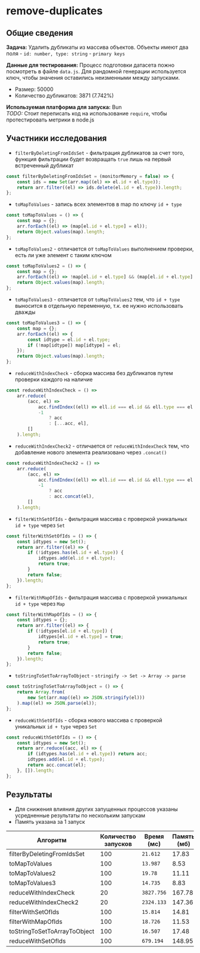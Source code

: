 # remove-duplicates

## Общие сведения

**Задача:** Удалить дубликаты из массива объектов. Объекты имеют два поля - `id: number, type: string` - `primary keys`

**Данные для тестирования:** Процесс подготовки датасета пожно посмотреть в файле `data.js`. Для рандомной генерации используется ключ, чтобы значения оставились неизменными между запусками.

- Размер: 50000
- Количество дубликатов: 3871 (7.742%)

**Используемая платформа для запуска:** Bun  
*TODO:* Стоит переписать код на использование `require`, чтобы протестировать метрики в node.js

## Участники исследования

- `filterByDeletingFromIdsSet` - фильтрация дубликатов за счет того, функция фильтрации будет возвращать `true` лишь на первый встреченный дубликат

```js
const filterByDeletingFromIdsSet = (monitorMemory = false) => {
    const ids = new Set(arr.map((el) => el.id + el.type));
    return arr.filter((el) => ids.delete(el.id + el.type)).length;
};
```

- `toMapToValues` - запись всех элементов в map по ключу `id + type`

```js
const toMapToValues = () => {
    const map = {};
    arr.forEach((el) => (map[el.id + el.type] = el));
    return Object.values(map).length;
};
```

- `toMapToValues2` - отличается от `toMapToValues` выполнением проверки, есть ли уже элемент с таким ключом

```js
const toMapToValues2 = () => {
    const map = {};
    arr.forEach((el) => !map[el.id + el.type] && (map[el.id + el.type] = el));
    return Object.values(map).length;
};
```

- `toMapToValues3` - отличается от `toMapToValues2` тем, что `id + type` выносится в отдельную переменную, т.к. ее нужно использовать дважды

```js
const toMapToValues3 = () => {
    const map = {};
    arr.forEach((el) => {
        const idtype = el.id + el.type;
        if (!map[idtype]) map[idtype] = el;
    });
    return Object.values(map).length;
};
```

- `reduceWithIndexCheck` - сборка массива без дубликатов путем проверки каждого на наличие

```js
const reduceWithIndexCheck = () =>
    arr.reduce(
        (acc, el) =>
            acc.findIndex((ell) => ell.id === el.id && ell.type === el.type) >
            -1
                ? acc
                : [...acc, el],
        []
    ).length;
```

- `reduceWithIndexCheck2` - отличается от `reduceWithIndexCheck` тем, что добавление нового элемента реализовано через `.concat()`

```js
const reduceWithIndexCheck2 = () =>
    arr.reduce(
        (acc, el) =>
            acc.findIndex((ell) => ell.id === el.id && ell.type === el.type) >
            -1
                ? acc
                : acc.concat(el),
        []
    ).length;
```

- `filterWithSetOfIds` - фильтрация массива с проверкой уникальных `id + type` через `Set`

```js
const filterWithSetOfIds = () => {
    const idtypes = new Set();
    return arr.filter((el) => {
        if (!idtypes.has(el.id + el.type)) {
            idtypes.add(el.id + el.type);
            return true;
        }
        return false;
    }).length;
};
```

- `filterWithMapOfIds` - фильтрация массива с проверкой уникальных `id + type` через `Map`

```js
const filterWithMapOfIds = () => {
    const idtypes = {};
    return arr.filter((el) => {
        if (!idtypes[el.id + el.type]) {
            idtypes[el.id + el.type] = true;
            return true;
        }
        return false;
    }).length;
};
```

- `toStringToSetToArrayToObject` - `stringify -> Set -> Array -> parse`

```js
const toStringToSetToArrayToObject = () => {
    return Array.from(
        new Set(arr.map((el) => JSON.stringify(el)))
    ).map((el) => JSON.parse(el));
};
```

- `reduceWithSetOfIds` - сборка нового массива с проверкой уникальных `id + type` через `Set`

```js
const reduceWithSetOfIds = () => {
    const idtypes = new Set();
    return arr.reduce((acc, el) => {
        if (idtypes.has(el.id + el.type)) return acc;
        idtypes.add(el.id + el.type);
        return acc.concat(el);
    }, []).length;
};
```

## Результаты

- Для снижения влияния других запущенных процессов указаны усредненные результаты по нескольким запускам
- Память указана за 1 запуск

| Алгоритм | Количество запусков | Время (мс) | Память (мб) |
|---|---|---|---|
| filterByDeletingFromIdsSet | 100 | `21.612` | 17.83 |
| toMapToValues | 100 | `13.987` | 8.53 |
| toMapToValues2 | 100 | `19.78` | 11.11 |
| toMapToValues3 | 100 | `14.735` | 8.83 |
| reduceWithIndexCheck | 20 | `3827.756` | 167.78 |
| reduceWithIndexCheck2 | 20 | `2324.133` | 147.36 |
| filterWithSetOfIds | 100 | `15.814` | 14.81 |
| filterWithMapOfIds | 100 | `18.726` | 11.53 |
| toStringToSetToArrayToObject | 100 | `16.507` | 17.48 |
| reduceWithSetOfIds | 100 | `679.194` | 148.95 |
